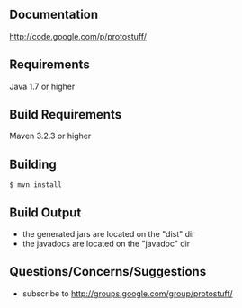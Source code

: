 Documentation
-------------

http://code.google.com/p/protostuff/

Requirements
------------

Java 1.7 or higher

Build Requirements
------------------

Maven 3.2.3 or higher

Building
--------

```
$ mvn install
```

Build Output
------------

- the generated jars are located on the "dist" dir
- the javadocs are located on the "javadoc" dir

Questions/Concerns/Suggestions
------------------------------

- subscribe to http://groups.google.com/group/protostuff/